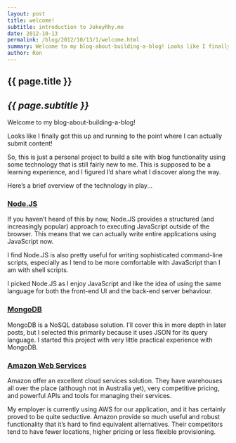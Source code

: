 ```yaml
---
layout: post
title: welcome!
subtitle: introduction to JokeyRhy.me
date: 2012-10-13
permalink: /blog/2012/10/13/1/welcome.html
summary: Welcome to my blog-about-building-a-blog! Looks like I finally got this up and running to the point where I can actually submit content! Here's a brief overview of the technology in play.
author: Ron
---
```


## {{ page.title }}

## _{{ page.subtitle }}_

Welcome to my blog-about-building-a-blog!

Looks like I finally got this up and running to the point where I can actually submit content!

So, this is just a personal project to build a site with blog functionality using some technology that is still fairly new to me. This is supposed to be a learning experience, and I figured I’d share what I discover along the way.

Here’s a brief overview of the technology in play...

### [Node.JS](http://nodejs.org/)


If you haven’t heard of this by now, Node.JS provides a structured (and increasingly popular) approach to executing JavaScript outside of the browser. This means that we can actually write entire applications using JavaScript now.

I find Node.JS is also pretty useful for writing sophisticated command-line scripts, especially as I tend to be more comfortable with JavaScript than I am with shell scripts.

I picked Node.JS as I enjoy JavaScript and like the idea of using the same language for both the front-end UI and the back-end server behaviour.

### [MongoDB](http://mongodb.org/)


MongoDB is a NoSQL database solution. I’ll cover this in more depth in later posts, but I selected this primarily because it uses JSON for its query language. I started this project with very little practical experience with MongoDB.

### [Amazon Web Services](http://aws.amazon.com/)


Amazon offer an excellent cloud services solution. They have warehouses all over the place (although not in Australia yet), very competitive pricing, and powerful APIs and tools for managing their services.

My employer is currently using AWS for our application, and it has certainly proved to be quite seductive. Amazon provide so much useful and robust functionality that it’s hard to find equivalent alternatives. Their competitors tend to have fewer locations, higher pricing or less flexible provisioning.
